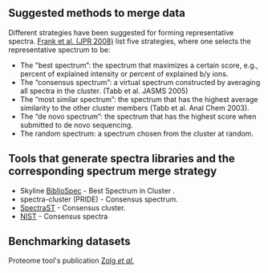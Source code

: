 ## Suggested methods to merge data
Different strategies have been suggested for forming representative spectra. [Frank et al. (JPR 2008)](https://www.ncbi.nlm.nih.gov/pmc/articles/PMC2533155/) list five strategies, where one selects the representative spectrum to be:

- The "best spectrum”: the spectrum that maximizes a certain score, e.g., percent of explained intensity or percent of explained b/y ions.
- The “consensus spectrum”: a virtual spectrum constructed by averaging all spectra in the cluster. (Tabb et al. JASMS 2005)
- The “most similar spectrum”: the spectrum that has the highest average similarity to the other cluster members (Tabb et al. Anal Chem 2003).
- The “de novo spectrum”: the spectrum that has the highest score when submitted to de novo sequencing.
- The random spectrum: a spectrum chosen from the cluster at random.

## Tools that generate spectra libraries and the corresponding spectrum merge strategy

- Skyline [BiblioSpec](https://skyline.ms/announcements/home/support/thread.view?rowId=30508) - Best Spectrum in Cluster .
- spectra-cluster (PRIDE) - Consensus spectrum.
- [SpectraST](https://www.ncbi.nlm.nih.gov/pmc/articles/PMC2637392/) - Consensus cluster.
- [NIST](https://math.nist.gov/mcsd/Seminars/2016/2016-05-02-Sheetlin.html) - Consensus spectra

## Benchmarking datasets

Proteome tool's publication [Zolg *et al.*](https://www.nature.com/articles/nmeth.4153)
